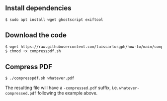 Install dependencies
--------------------
```bash
$ sudo apt install wget ghostscript exiftool
```

Download the code
-----------------
```bash
$ wget https://raw.githubusercontent.com/luiscarlosgph/how-to/main/compress-pdf/compresspdf.sh
$ chmod +x compresspdf.sh
```

Compress PDF
------------
```bash
$ ./compresspdf.sh whatever.pdf
```
The resulting file will have a `-compressed.pdf` suffix, i.e. `whatever-compressed.pdf` following the example above.
